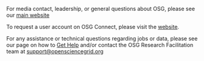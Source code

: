 [title]: - "Contact OSG for non-Support Inquiries"

For media contact, leadership, or general questions about OSG, please see our
[main website](https://osg-htc.org/contact)

To request a user account on OSG Connect, please visit the [website](http://osgconnect.net). 

For any assistance or technical questions regarding jobs or data, please see our page on how to [Get Help](https://support.opensciencegrid.org/support/solutions/articles/12000084585)
and/or contact the OSG Research Facilitation team at [support@opensciencegrid.org](mailto:support@opensciencegrid.org)

